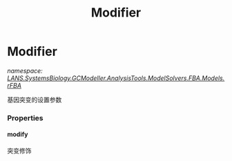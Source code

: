 ﻿---
title: Modifier
---

# Modifier
_namespace: [LANS.SystemsBiology.GCModeller.AnalysisTools.ModelSolvers.FBA.Models.rFBA](N-LANS.SystemsBiology.GCModeller.AnalysisTools.ModelSolvers.FBA.Models.rFBA.html)_

基因突变的设置参数



### Properties

#### modify
突变修饰

